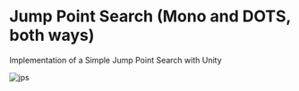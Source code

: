 # Jump Point Search (Mono and DOTS, both ways)
Implementation of a Simple Jump Point Search with Unity</br>


![jps](https://github.com/user-attachments/assets/207bb76f-fd54-45d5-9412-227dd32a5405)
